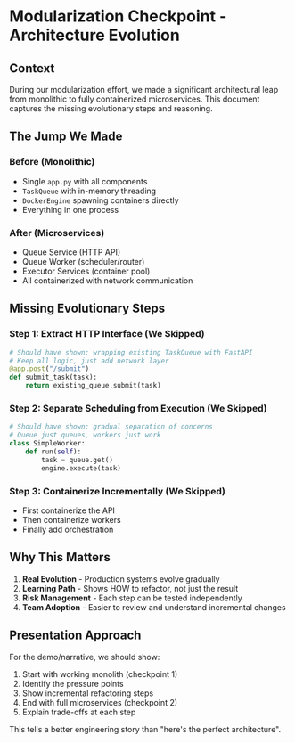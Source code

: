 # Modularization Checkpoint - Architecture Evolution

## Context
During our modularization effort, we made a significant architectural leap from monolithic to fully containerized microservices. This document captures the missing evolutionary steps and reasoning.

## The Jump We Made

### Before (Monolithic)
- Single `app.py` with all components
- `TaskQueue` with in-memory threading
- `DockerEngine` spawning containers directly
- Everything in one process

### After (Microservices)
- Queue Service (HTTP API)
- Queue Worker (scheduler/router)
- Executor Services (container pool)
- All containerized with network communication

## Missing Evolutionary Steps

### Step 1: Extract HTTP Interface (We Skipped)
```python
# Should have shown: wrapping existing TaskQueue with FastAPI
# Keep all logic, just add network layer
@app.post("/submit")
def submit_task(task):
    return existing_queue.submit(task)
```

### Step 2: Separate Scheduling from Execution (We Skipped)
```python
# Should have shown: gradual separation of concerns
# Queue just queues, workers just work
class SimpleWorker:
    def run(self):
        task = queue.get()
        engine.execute(task)
```

### Step 3: Containerize Incrementally (We Skipped)
- First containerize the API
- Then containerize workers
- Finally add orchestration

## Why This Matters

1. **Real Evolution** - Production systems evolve gradually
2. **Learning Path** - Shows HOW to refactor, not just the result
3. **Risk Management** - Each step can be tested independently
4. **Team Adoption** - Easier to review and understand incremental changes

## Presentation Approach

For the demo/narrative, we should show:
1. Start with working monolith (checkpoint 1)
2. Identify the pressure points
3. Show incremental refactoring steps
4. End with full microservices (checkpoint 2)
5. Explain trade-offs at each step

This tells a better engineering story than "here's the perfect architecture".